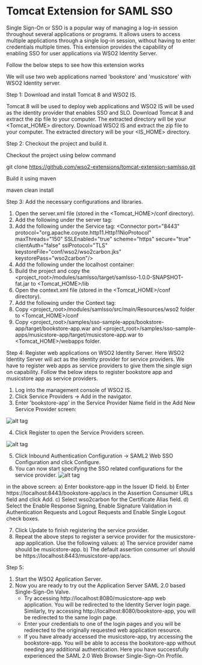 # Tomcat Extension for SAML SSO

Single Sign-On or SSO is a popular way of managing a log-in session throughout several applications or programs. 
It allows users to access multiple applications through a single log-in session, without having to enter credentials multiple times. 
This extension provides the capability of enabling SSO for user applications via WSO2 Identity Server.

Follow the below steps to see how this extension works

We will use two web applications named 'bookstore' and 'musicstore' with WSO2 Identity server.

Step 1: Download and install Tomcat 8 and WSO2 IS. 

Tomcat 8 will be used to deploy web applications and WSO2 IS will be used as the identity provider that enables SSO and SLO.
Download Tomcat 8 and extract the zip file to your computer. The extracted directory will be your <Tomcat_HOME> directory.
Download WSO2 IS and extract the zip file to your computer. The extracted directory will be your <IS_HOME> directory.

Step 2: Checkout the project and build it.

Checkout the project using below command

git clone https://github.com/wso2-extensions/tomcat-extension-samlsso.git

Build it using maven

maven clean install

Step 3: Add the necessary configurations and libraries.

 1. Open the server.xml file (stored in the <Tomcat_HOME>/conf directory).
 2. Add the following under the server tag:
    <Listener className="org.wso2.appserver.configuration.listeners.ServerConfigurationLoader"/>
 3. Add the following under the Service tag: 
    <Connector port="8443" protocol="org.apache.coyote.http11.Http11NioProtocol"  maxThreads="150" SSLEnabled="true" scheme="https" 
    secure="true" clientAuth="false" sslProtocol="TLS" keystoreFile="conf/wso2/wso2carbon.jks"  keystorePass="wso2carbon"/>
 4. Add the following under the localhost container: 
    <Valve className="org.wso2.appserver.webapp.security.saml.SAML2SSOValve"/>
 5. Build the project and copy the <project_root>/modules/samlsso/target/samlsso-1.0.0-SNAPSHOT-fat.jar to <Tomcat_HOME>/lib
 6. Open the context.xml file (stored in the <Tomcat_HOME>/conf directory).
 7. Add the following under the Context tag:
    <Listener className="org.wso2.appserver.configuration.listeners.ContextConfigurationLoader"/>
 8. Copy <project_root>/modules/samlsso/src/main/Resources/wso2 folder to <Tomcat_HOME>/conf
 9. Copy <project_root>/samples/sso-sample-apps/bookstore-app/target/bookstore-app.war and 
    <project_root>/samples/sso-sample-apps/musicstore-app/target/musicstore-app.war to <Tomcat_HOME>/webapps folder.
    
Step 4: Register web applications on WSO2 Identity Server.
 Here WSO2 Identity Server will act as the identity provider for service providers. We have to register web apps as service providers
 to give them the single sign on capability. Follow the below steps to register bookstore app and musicstore app as service providers.
 
 1. Log into the management console of WSO2 IS.
 2. Click Service Providers -> Add in the navigator.
 3. Enter 'bookstore-app' in the Service Provider Name field in the Add New Service Provider screen:
 
 ![alt tag](https://docs.wso2.com/download/attachments/51492203/Screen%20Shot%202016-08-04%20at%202.31.57%20PM.png?version=1&modificationDate=1470301373000&api=v2)

 4. Click Register to open the Service Providers screen.
 
 ![alt tag](https://docs.wso2.com/download/attachments/51492203/Screen%20Shot%202016-08-04%20at%202.43.00%20PM.png?version=1&modificationDate=1470302014000&api=v2)
 
 5. Click Inbound Authentication Configuration -> SAML2 Web SSO Configuration and click Configure.
 6. You can now start specifying the SSO related configurations for the service provider.
 ![alt tag](https://docs.wso2.com/download/attachments/51492203/Screen%20Shot%202016-08-04%20at%202.45.55%20PM.png?version=1&modificationDate=1470302231000&api=v2)
 
 in the above screen: 
 a) Enter bookstore-app in the Issuer ID field.
 b) Enter https://localhost:8443/bookstore-app/acs in the Assertion Consumer URLs field and click Add.
 c) Select wso2carbon for the Certificate Alias field.
 d) Select the Enable Response Signing, Enable Signature Validation in Authentication Requests and Logout Requests and Enable Single Logout check boxes.
 
 7. Click Update to finish registering the service provider.
 8. Repeat the above steps to register a service provider for the musicstore-app application. Use the following values:
 a) The service provider name should be musicstore-app.
 b) The default assertion consumer url should be https://localhost:8443/musicstore-app/acs.
 
 Step 5: 
 1. Start the WSO2 Application Server.
 2. Now you are ready to try out the Application Server SAML 2.0 based Single-Sign-On Valve.
    * Try accessing http://localhost:8080/musicstore-app web application. You will be redirected to the Identity Server login page. 
       Similarly, try accessing http://localhost:8080/bookstore-app, you will be redirected to the same login page.
    * Enter your credentials to one of the login pages and you will be redirected to the originally requested web application resource.
    * If you have already accessed the musicstore-app, try accessing the bookstore-app. 
      You will be able to access the bookstore-app without needing any additional authentication. 
      Here you have successfully experienced the SAML 2.0 Web Browser Single-Sign-On Profile.